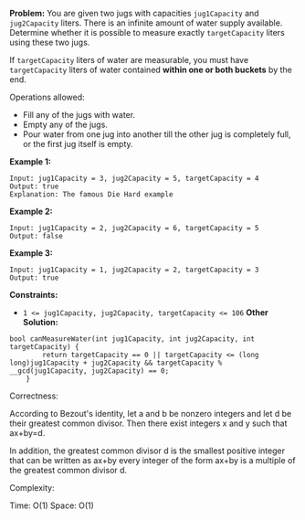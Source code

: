 **Problem:**
You are given two jugs with capacities `jug1Capacity` and `jug2Capacity` liters. There is an infinite amount of water supply available. Determine whether it is possible to measure exactly `targetCapacity` liters using these two jugs.

If `targetCapacity` liters of water are measurable, you must have `targetCapacity` liters of water contained **within one or both buckets** by the end.

Operations allowed:

- Fill any of the jugs with water.
- Empty any of the jugs.
- Pour water from one jug into another till the other jug is completely full, or the first jug itself is empty.

 

**Example 1:**

```
Input: jug1Capacity = 3, jug2Capacity = 5, targetCapacity = 4
Output: true
Explanation: The famous Die Hard example 
```

**Example 2:**

```
Input: jug1Capacity = 2, jug2Capacity = 6, targetCapacity = 5
Output: false
```

**Example 3:**

```
Input: jug1Capacity = 1, jug2Capacity = 2, targetCapacity = 3
Output: true
```

 

**Constraints:**

- `1 <= jug1Capacity, jug2Capacity, targetCapacity <= 106`
**Other Solution:**
```
bool canMeasureWater(int jug1Capacity, int jug2Capacity, int targetCapacity) {
        return targetCapacity == 0 || targetCapacity <= (long long)jug1Capacity + jug2Capacity && targetCapacity % __gcd(jug1Capacity, jug2Capacity) == 0;
    }
```
Correctness:

According to Bezout's identity, let a and b be nonzero integers and let d be their greatest common divisor. Then there exist integers x and y such that ax+by=d. 

In addition, the greatest common divisor d is the smallest positive integer that can be written as ax+by every integer of the form ax+by is a multiple of the greatest common divisor d.

Complexity:

Time: O(1)
Space: O(1)